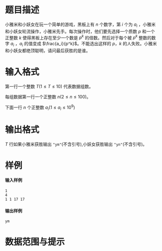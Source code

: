 
# 题目描述

小雅米和小妖女在玩一个简单的游戏，黑板上有 $n$ 个数字，第 $i$ 个为 $a_i$ ，小雅米和小妖女轮流操作，小雅米先手。每次操作时，他们要先选择一个质数 $p$ 和一个正整数 $k$ 使得黑板上存在至少一个数是 $p^k$ 的倍数。然后对于每个被 $p^k$ 整数的数字 $a_i$ ，$a_i$ 的值变成 $\frac{a_i}{p^k}$。不能选出这样的 $p，k$ 的人失败。小雅米和小妖女都绝顶聪明，请问最后获胜的是谁。

# 输入格式

第一行一个整数 $T(1\leq T\leq 10)$ 代表数据组数。

每组数据第一行一个正整数 $n(2\leq n\leq 100)$。

下面一行 $n$ 个正整数 $a_i(1\leq a_i\leq 10^9)$ 

# 输出格式

$T$ 行如果小雅米获胜输出 `"ym"`(不含引号),小妖女获胜输出 `"yn"`(不含引号)。

# 样例

#### 输入样例

```plain
1
4
1 1 17 17
```

#### 输出样例

```plain
ym
```

# 数据范围与提示




